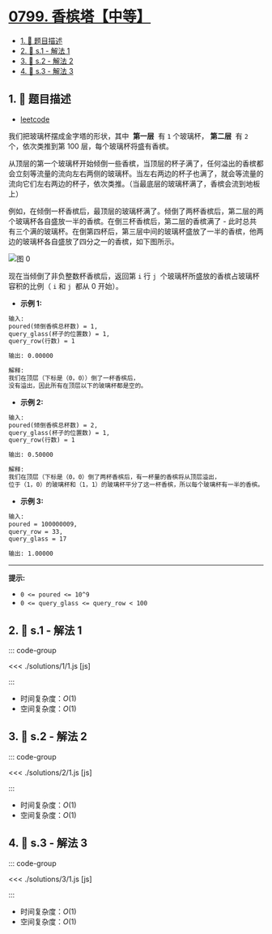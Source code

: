 # [0799. 香槟塔【中等】](https://github.com/tnotesjs/TNotes.leetcode/tree/main/notes/0799.%20%E9%A6%99%E6%A7%9F%E5%A1%94%E3%80%90%E4%B8%AD%E7%AD%89%E3%80%91)

<!-- region:toc -->

- [1. 📝 题目描述](#1--题目描述)
- [2. 🎯 s.1 - 解法 1](#2--s1---解法-1)
- [3. 🎯 s.2 - 解法 2](#3--s2---解法-2)
- [4. 🎯 s.3 - 解法 3](#4--s3---解法-3)

<!-- endregion:toc -->

## 1. 📝 题目描述

- [leetcode](https://leetcode.cn/problems/champagne-tower/)

我们把玻璃杯摆成金字塔的形状，其中  **第一层**  有 `1` 个玻璃杯， **第二层**  有 `2` 个，依次类推到第 100 层，每个玻璃杯将盛有香槟。

从顶层的第一个玻璃杯开始倾倒一些香槟，当顶层的杯子满了，任何溢出的香槟都会立刻等流量的流向左右两侧的玻璃杯。当左右两边的杯子也满了，就会等流量的流向它们左右两边的杯子，依次类推。（当最底层的玻璃杯满了，香槟会流到地板上）

例如，在倾倒一杯香槟后，最顶层的玻璃杯满了。倾倒了两杯香槟后，第二层的两个玻璃杯各自盛放一半的香槟。在倒三杯香槟后，第二层的香槟满了 - 此时总共有三个满的玻璃杯。在倒第四杯后，第三层中间的玻璃杯盛放了一半的香槟，他两边的玻璃杯各自盛放了四分之一的香槟，如下图所示。

![图 0](https://cdn.jsdelivr.net/gh/tnotesjs/imgs@main/2025-09-15-20-53-26.png)

现在当倾倒了非负整数杯香槟后，返回第 `i` 行 `j`  个玻璃杯所盛放的香槟占玻璃杯容积的比例（ `i` 和 `j`  都从 0 开始）。

- **示例 1:**

```txt
输入:
poured(倾倒香槟总杯数) = 1,
query_glass(杯子的位置数) = 1,
query_row(行数) = 1

输出: 0.00000

解释:
我们在顶层（下标是（0，0））倒了一杯香槟后，
没有溢出，因此所有在顶层以下的玻璃杯都是空的。
```

- **示例 2:**

```txt
输入:
poured(倾倒香槟总杯数) = 2,
query_glass(杯子的位置数) = 1,
query_row(行数) = 1

输出: 0.50000

解释:
我们在顶层（下标是（0，0）倒了两杯香槟后，有一杯量的香槟将从顶层溢出，
位于（1，0）的玻璃杯和（1，1）的玻璃杯平分了这一杯香槟，所以每个玻璃杯有一半的香槟。
```

- **示例 3:**

```txt
输入:
poured = 100000009,
query_row = 33,
query_glass = 17

输出: 1.00000
```

---

**提示:**

- `0 <= poured <= 10^9`
- `0 <= query_glass <= query_row < 100`

## 2. 🎯 s.1 - 解法 1

::: code-group

<<< ./solutions/1/1.js [js]

:::

- 时间复杂度：$O(1)$
- 空间复杂度：$O(1)$

## 3. 🎯 s.2 - 解法 2

::: code-group

<<< ./solutions/2/1.js [js]

:::

- 时间复杂度：$O(1)$
- 空间复杂度：$O(1)$

## 4. 🎯 s.3 - 解法 3

::: code-group

<<< ./solutions/3/1.js [js]

:::

- 时间复杂度：$O(1)$
- 空间复杂度：$O(1)$
